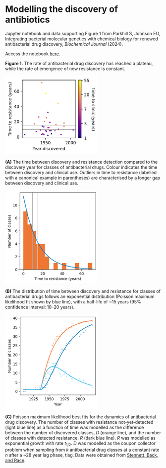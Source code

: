 # Modelling the discovery of antibiotics

Jupyter notebook and data supporting Figure 1 from Parkhill S, Johnson EO, Integrating bacterial molecular genetics with chemical biology for renewed antibacterial drug discovery, _Biochemical Journal_ (2024).

Access the notebook [here](https://github.com/scbirlab/2024-Parkhill-BiochemJ/modelling-abx-discovery.ipynb).

**Figure 1.** The rate of antibacterial drug discovery has reached a plateau, while the rate of emergence of new resistance is constant.

<img src="nb-outputs/year-vs-ttr.png" alt="" width="300">

**(A)** The time between discovery and resistance detection compared to the discovery year for classes of antibacterial drugs. Colour indicates the time between discovery and clinical use. Outliers in time to resistance (labelled with a canonical example in parentheses) are characterised by a longer gap between discovery and clinical use.

<img src="nb-outputs/ttr-hist.png" alt="" width="300">

**(B)** The distribution of time between discovery and resistance for classes of antibacterial drugs follows an exponential distribution (Poisson maximum likelihood fit shown by blue line), with a half-life of ~15 years (95% confidence interval: 10–20 years).

<img src="nb-outputs/resistance-curves.png" alt="" width="300">

**(C)** Poisson maximum likelihood best fits for the dynamics of antibacterial drug discovery. The number of classes with resistance not-yet-detected (light blue line) as a function of time was modelled as the difference between the number of discovered classes, $D$ (orange line), and the number of classes with detected resistance, $R$ (dark blue line). $R$ was modelled as exponential growth with rate $t_{1/2}$. $D$ was modelled as the coupon collector problem when sampling from $k$ antibacterial drug classes at a constant rate $n$ after a ~28 year lag phase, tlag. Data were obtained from [Stennett, Back, and Race](https://doi.org/10.3390/antibiotics11091237).
